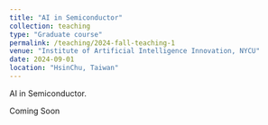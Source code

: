 ```yaml
---
title: "AI in Semiconductor"
collection: teaching
type: "Graduate course"
permalink: /teaching/2024-fall-teaching-1
venue: "Institute of Artificial Intelligence Innovation, NYCU"
date: 2024-09-01
location: "HsinChu, Taiwan"
---
```


AI in Semiconductor.

Coming Soon
